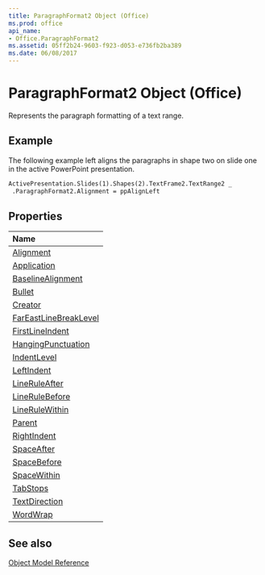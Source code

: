```yaml
---
title: ParagraphFormat2 Object (Office)
ms.prod: office
api_name:
- Office.ParagraphFormat2
ms.assetid: 05ff2b24-9603-f923-d053-e736fb2ba389
ms.date: 06/08/2017
---
```



# ParagraphFormat2 Object (Office)

Represents the paragraph formatting of a text range.


## Example

The following example left aligns the paragraphs in shape two on slide one in the active PowerPoint presentation.


```vb
ActivePresentation.Slides(1).Shapes(2).TextFrame2.TextRange2 _ 
 .ParagraphFormat2.Alignment = ppAlignLeft 

```


## Properties



|**Name**|
|:-----|
|[Alignment](Office.ParagraphFormat2.Alignment.md)|
|[Application](Office.ParagraphFormat2.Application.md)|
|[BaselineAlignment](Office.ParagraphFormat2.BaselineAlignment.md)|
|[Bullet](Office.ParagraphFormat2.Bullet.md)|
|[Creator](Office.ParagraphFormat2.Creator.md)|
|[FarEastLineBreakLevel](Office.ParagraphFormat2.FarEastLineBreakLevel.md)|
|[FirstLineIndent](Office.ParagraphFormat2.FirstLineIndent.md)|
|[HangingPunctuation](Office.ParagraphFormat2.HangingPunctuation.md)|
|[IndentLevel](Office.ParagraphFormat2.IndentLevel.md)|
|[LeftIndent](Office.ParagraphFormat2.LeftIndent.md)|
|[LineRuleAfter](Office.ParagraphFormat2.LineRuleAfter.md)|
|[LineRuleBefore](Office.ParagraphFormat2.LineRuleBefore.md)|
|[LineRuleWithin](Office.ParagraphFormat2.LineRuleWithin.md)|
|[Parent](Office.ParagraphFormat2.Parent.md)|
|[RightIndent](Office.ParagraphFormat2.RightIndent.md)|
|[SpaceAfter](Office.ParagraphFormat2.SpaceAfter.md)|
|[SpaceBefore](Office.ParagraphFormat2.SpaceBefore.md)|
|[SpaceWithin](Office.ParagraphFormat2.SpaceWithin.md)|
|[TabStops](Office.ParagraphFormat2.TabStops.md)|
|[TextDirection](Office.ParagraphFormat2.TextDirection.md)|
|[WordWrap](Office.ParagraphFormat2.WordWrap.md)|

## See also





[Object Model Reference](./overview/reference-object-library-reference-for-office.md)
